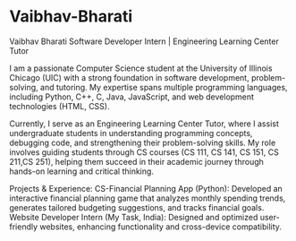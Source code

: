 # Vaibhav-Bharati

Vaibhav Bharati
Software Developer Intern | Engineering Learning Center Tutor

I am a passionate Computer Science student at the University of Illinois Chicago (UIC) with a strong foundation in software development, problem-solving, and tutoring. My expertise spans multiple programming languages, including Python, C++, C, Java, JavaScript, and web development technologies (HTML, CSS).

Currently, I serve as an Engineering Learning Center Tutor, where I assist undergraduate students in understanding programming concepts, debugging code, and strengthening their problem-solving skills. My role involves guiding students through CS courses (CS 111, CS 141, CS 151, CS 211,CS 251), helping them succeed in their academic journey through hands-on learning and critical thinking.

Projects & Experience:
CS-Financial Planning App (Python): Developed an interactive financial planning game that analyzes monthly spending trends, generates tailored budgeting suggestions, and tracks financial goals.
Website Developer Intern (My Task, India): Designed and optimized user-friendly websites, enhancing functionality and cross-device compatibility.
